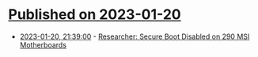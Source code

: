 # [Published on 2023-01-20](index.md)

* [2023-01-20, 21:39:00](https://soylentnews.org/article.pl?sid=23/01/20/0517204&from=rss) - [Researcher: Secure Boot Disabled on 290 MSI Motherboards](https://soylentnews.org/article.pl?sid=23/01/20/0517204&from=rss)
